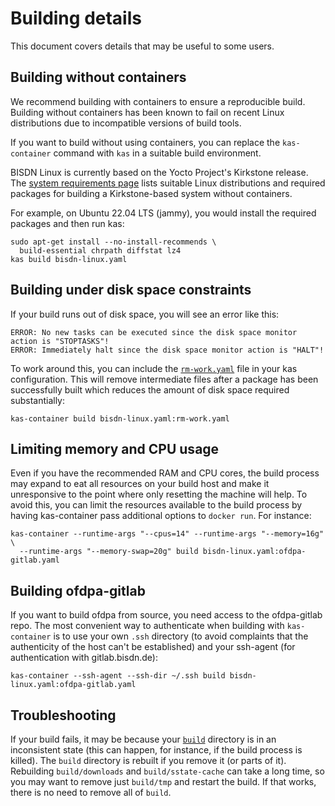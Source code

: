 # Building details

This document covers details that may be useful to some users.

## Building without containers

We recommend building with containers to ensure a reproducible
build. Building without containers has been known to fail on recent
Linux distributions due to incompatible versions of build tools.

If you want to build without using containers, you can replace the
`kas-container` command with `kas` in a suitable build environment.

BISDN Linux is currently based on the Yocto Project's Kirkstone release.
The
[system requirements page](https://docs.yoctoproject.org/4.0.22/ref-manual/system-requirements.html)
lists suitable Linux distributions and required packages for
building a Kirkstone-based system without containers.

For example, on Ubuntu 22.04 LTS (jammy), you would install the required
packages and then run kas:

```shell
sudo apt-get install --no-install-recommends \
  build-essential chrpath diffstat lz4
kas build bisdn-linux.yaml
```

## Building under disk space constraints

If your build runs out of disk space, you will see an error like this:

```
ERROR: No new tasks can be executed since the disk space monitor action is "STOPTASKS"!
ERROR: Immediately halt since the disk space monitor action is "HALT"!
```

To work around this, you can include the [`rm-work.yaml`](rm-work.yaml)
file in your kas configuration. This will remove intermediate files
after a package has been successfully built which reduces the amount
of disk space required substantially:

```shell
kas-container build bisdn-linux.yaml:rm-work.yaml
```

## Limiting memory and CPU usage

Even if you have the recommended RAM and CPU cores, the build process may
expand to eat all resources on your build host and make it unresponsive
to the point where only resetting the machine will help. To avoid this,
you can limit the resources available to the build process by having
kas-container pass additional options to `docker run`. For instance:

```shell
kas-container --runtime-args "--cpus=14" --runtime-args "--memory=16g" \
  --runtime-args "--memory-swap=20g" build bisdn-linux.yaml:ofdpa-gitlab.yaml
```

## Building ofdpa-gitlab

If you want to build ofdpa from source, you need access to the
ofdpa-gitlab repo. The most convenient way to authenticate when building
with `kas-container` is to use your own `.ssh` directory (to avoid
complaints that the authenticity of the host can't be established)
and your ssh-agent (for authentication with gitlab.bisdn.de):

```shell
kas-container --ssh-agent --ssh-dir ~/.ssh build bisdn-linux.yaml:ofdpa-gitlab.yaml
```

## Troubleshooting

If your build fails, it may be because your [`build`](build) directory
is in an inconsistent state (this can happen, for instance, if the build
process is killed). The `build` directory is rebuilt if you remove it
(or parts of it). Rebuilding `build/downloads` and `build/sstate-cache`
can take a long time, so you may want to remove just `build/tmp` and
restart the build. If that works, there is no need to remove all of
`build`.
